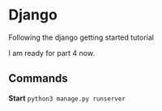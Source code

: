 # Django 

Following the django getting started tutorial

I am ready for part 4 now. 

## Commands

**Start**
```python3 manage.py runserver```